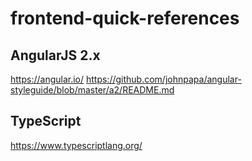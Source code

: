 # frontend-quick-references

## AngularJS 2.x

https://angular.io/
https://github.com/johnpapa/angular-styleguide/blob/master/a2/README.md

## TypeScript

https://www.typescriptlang.org/

